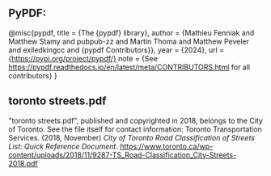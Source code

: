 ## PyPDF:
@misc{pypdf,
 title         = {The {pypdf} library},
 author        = {Mathieu Fenniak and
                  Matthew Stamy and
                  pubpub-zz and
                  Martin Thoma and
                  Matthew Peveler and
                  exiledkingcc and {pypdf Contributors}},
 year          = {2024},
 url           = {https://pypi.org/project/pypdf/}
 note          = {See https://pypdf.readthedocs.io/en/latest/meta/CONTRIBUTORS.html for all contributors}
}

## toronto streets.pdf
"toronto streets.pdf", published and copyrighted in 2018, belongs to the City of Toronto. See the file itself for contact information:
Toronto Transportation Services. (2018, November) *City of Toronto Road Classification of Streets List: Quick Reference Document*. https://www.toronto.ca/wp-content/uploads/2018/11/9287-TS_Road-Classification_City-Streets-2018.pdf
